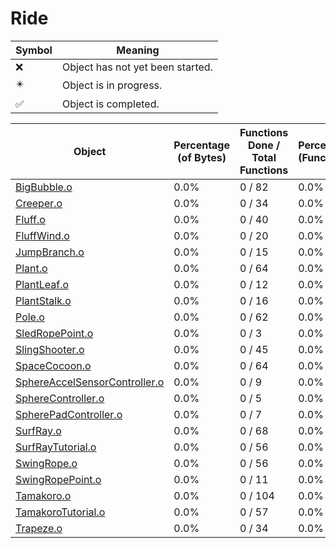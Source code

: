 # Ride
| Symbol | Meaning 
| ------------- | ------------- 
| :x: | Object has not yet been started. 
| :eight_pointed_black_star: | Object is in progress. 
| :white_check_mark: | Object is completed. 


| Object | Percentage (of Bytes) | Functions Done / Total Functions | Percentage (Functions) | Status 
| ------------- | ------------- | ------------- | ------------- | ------------- 
| [BigBubble.o](https://github.com/shibbo/Petari/blob/master/docs/lib/Ride/BigBubble.md) | 0.0% | 0 / 82 | 0.0% | :x: 
| [Creeper.o](https://github.com/shibbo/Petari/blob/master/docs/lib/Ride/Creeper.md) | 0.0% | 0 / 34 | 0.0% | :x: 
| [Fluff.o](https://github.com/shibbo/Petari/blob/master/docs/lib/Ride/Fluff.md) | 0.0% | 0 / 40 | 0.0% | :x: 
| [FluffWind.o](https://github.com/shibbo/Petari/blob/master/docs/lib/Ride/FluffWind.md) | 0.0% | 0 / 20 | 0.0% | :x: 
| [JumpBranch.o](https://github.com/shibbo/Petari/blob/master/docs/lib/Ride/JumpBranch.md) | 0.0% | 0 / 15 | 0.0% | :x: 
| [Plant.o](https://github.com/shibbo/Petari/blob/master/docs/lib/Ride/Plant.md) | 0.0% | 0 / 64 | 0.0% | :x: 
| [PlantLeaf.o](https://github.com/shibbo/Petari/blob/master/docs/lib/Ride/PlantLeaf.md) | 0.0% | 0 / 12 | 0.0% | :x: 
| [PlantStalk.o](https://github.com/shibbo/Petari/blob/master/docs/lib/Ride/PlantStalk.md) | 0.0% | 0 / 16 | 0.0% | :x: 
| [Pole.o](https://github.com/shibbo/Petari/blob/master/docs/lib/Ride/Pole.md) | 0.0% | 0 / 62 | 0.0% | :x: 
| [SledRopePoint.o](https://github.com/shibbo/Petari/blob/master/docs/lib/Ride/SledRopePoint.md) | 0.0% | 0 / 3 | 0.0% | :x: 
| [SlingShooter.o](https://github.com/shibbo/Petari/blob/master/docs/lib/Ride/SlingShooter.md) | 0.0% | 0 / 45 | 0.0% | :x: 
| [SpaceCocoon.o](https://github.com/shibbo/Petari/blob/master/docs/lib/Ride/SpaceCocoon.md) | 0.0% | 0 / 64 | 0.0% | :x: 
| [SphereAccelSensorController.o](https://github.com/shibbo/Petari/blob/master/docs/lib/Ride/SphereAccelSensorController.md) | 0.0% | 0 / 9 | 0.0% | :x: 
| [SphereController.o](https://github.com/shibbo/Petari/blob/master/docs/lib/Ride/SphereController.md) | 0.0% | 0 / 5 | 0.0% | :x: 
| [SpherePadController.o](https://github.com/shibbo/Petari/blob/master/docs/lib/Ride/SpherePadController.md) | 0.0% | 0 / 7 | 0.0% | :x: 
| [SurfRay.o](https://github.com/shibbo/Petari/blob/master/docs/lib/Ride/SurfRay.md) | 0.0% | 0 / 68 | 0.0% | :x: 
| [SurfRayTutorial.o](https://github.com/shibbo/Petari/blob/master/docs/lib/Ride/SurfRayTutorial.md) | 0.0% | 0 / 56 | 0.0% | :x: 
| [SwingRope.o](https://github.com/shibbo/Petari/blob/master/docs/lib/Ride/SwingRope.md) | 0.0% | 0 / 56 | 0.0% | :x: 
| [SwingRopePoint.o](https://github.com/shibbo/Petari/blob/master/docs/lib/Ride/SwingRopePoint.md) | 0.0% | 0 / 11 | 0.0% | :x: 
| [Tamakoro.o](https://github.com/shibbo/Petari/blob/master/docs/lib/Ride/Tamakoro.md) | 0.0% | 0 / 104 | 0.0% | :x: 
| [TamakoroTutorial.o](https://github.com/shibbo/Petari/blob/master/docs/lib/Ride/TamakoroTutorial.md) | 0.0% | 0 / 57 | 0.0% | :x: 
| [Trapeze.o](https://github.com/shibbo/Petari/blob/master/docs/lib/Ride/Trapeze.md) | 0.0% | 0 / 34 | 0.0% | :x: 
